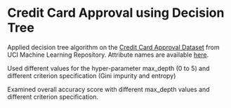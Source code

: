 # Credit Card Approval using Decision Tree

Applied decision tree algorithm on the [Credit Card Approval Dataset](http://archive.ics.uci.edu/ml/machine-learning-databases/credit-screening/crx.data) from UCI Machine Learning Repository. Attribute names are available [here](http://archive.ics.uci.edu/ml/machine-learning-databases/credit-screening/crx.names).

Used different values for the hyper-parameter max_depth (0 to 5) and different criterion specification (Gini impurity and entropy)

Examined overall accuracy score with different max_depth values and different criterion specification.
